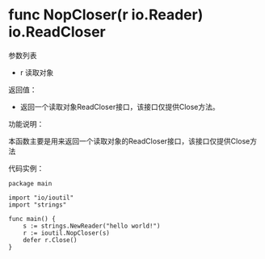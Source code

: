 # func NopCloser(r io.Reader) io.ReadCloser

参数列表

- r 读取对象 

返回值：

- 返回一个读取对象ReadCloser接口，该接口仅提供Close方法。

功能说明：

本函数主要是用来返回一个读取对象的ReadCloser接口，该接口仅提供Close方法

代码实例：

	package main

	import "io/ioutil"
	import "strings"

	func main() {
		s := strings.NewReader("hello world!")
		r := ioutil.NopCloser(s)
		defer r.Close()
	}
